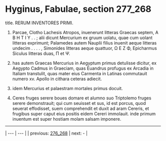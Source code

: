 # Hyginus, Fabulae, section 277_268

title. RERUM INVENTORES PRIMI.



1. Parcae, Clotho Lachesis Atropos, inuenerunt litteras Graecas septem, Α Β Η Τ Ι Υ . . ; alii dicunt Mercurium ex gruum uolatu, quae cum uolant litteras exprimunt; Palamedes autem Nauplii filius inuenit aeque litteras undecim . . . . , Simonides litteras aeque quattuor, Ω Ε Ζ Φ, Epicharmus Siculus litteras duas, Π et Ψ.



2. has autem Graecas Mercurius in Aegyptum primus detulisse dicitur, ex Aegypto Cadmus in Graeciam, quas Euandrus profugus ex Arcadia in Italiam transtulit, quas mater eius Carmenta in Latinas commutauit numero xv. Apollo in cithara ceteras adiecit.



3. idem Mercurius et palaestram mortales primus docuit.



4. Ceres fruges serere boues domare et alumno suo Triptolemo fruges serere demonstrauit; qui cum seuisset et sus, id est porcus, quod seuerat effodisset, suem comprehendit et duxit ad aram Cereris, et frugibus super caput eius positis eidem Cereri immolauit. inde primum inuentum est super hostiam molam salsam imponere.



---

| --- | --- |
| previous: [276_268](../276_268/) | next: - |